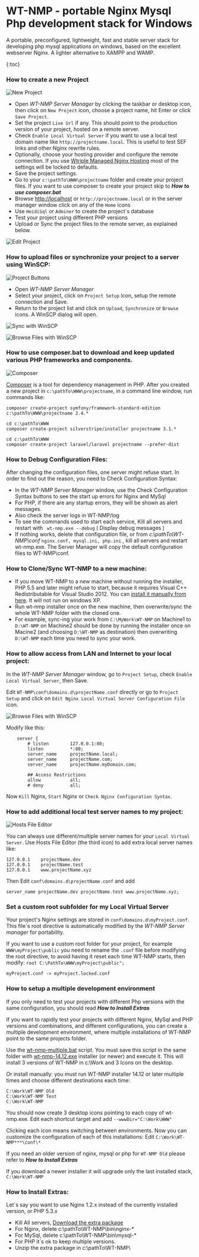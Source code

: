 WT-NMP - portable Nginx Mysql Php development stack for Windows
===============================================================
A portable, preconfigured, lightweight, fast and stable server stack for developing php mysql applications on windows, based on the excellent webserver Nginx. A lighter alternative to XAMPP and WAMP.

{:toc}


### How to create a new Project

  ![New Project](http://wtriple.com/wtnmp/how-tos/1new.png)

 - Open *WT-NMP Server Manager* by clicking the taskbar or desktop icon, then click on `New Project` icon, choose a project name, hit Enter or click `Save Project`. 
 - Set the project `Live Url` if any. This should point to the production version of your project, hosted on a remote server.
 - Check `Enable Local Virtual Server` if you want to use a local test domain name like `http://projectname.local`. This is useful to test SEF links and other Nginx rewrite rules.
 - Optionally, choose your hosting provider and configure the remote connection. If you use [Wtriple Managed Nginx Hosting](http://wtriple.com/hosting) most of the settings will be locked to defaults. 
 - Save the project settings.
 - Go to your `c:\pathTo\WWW\projectname` folder and create your project files. If you want to use composer to create your project skip to ***How to use composer.bat***
 - Browse [http://localhost](http://localhost) or `http://projectname.local` or in the server manager window click on any of the `Home` icons
 - Use `HeidiSql` or `Adminer` to create the project`s database
 - Test your project using different PHP versions
 - Upload or Sync the project files to the remote server, as explained below.

  ![Edit Project](http://wtriple.com/wtnmp/how-tos/2edit.png)




### How to upload files or synchronize your project to a server using WinSCP:

  ![Project Buttons](http://wtriple.com/wtnmp/how-tos/5project.png)

 - Open *WT-NMP Server Manager*
 - Select your project, click on `Project Setup` icon, setup the remote connection and Save.
 - Return to the project list and click on `Upload`, `Synchronize` or `Browse` icons. A WinSCP dialog will open.

  ![Sync with WinSCP](http://wtriple.com/wtnmp/how-tos/7sync.png)

  ![Browse Files with WinSCP](http://wtriple.com/wtnmp/how-tos/10browse.png)




### How to use composer.bat to download and keep updated various PHP frameworks and components. 

  ![Composer](http://wtriple.com/wtnmp/how-tos/4composer.png)

[Composer](https://getcomposer.org/) is a tool for dependency management in PHP. After you created a new project in `c:\pathTo\WWW\projectname`, in a command line window, run commands like:

	
	composer create-project symfony/framework-standard-edition c:\pathTo\WWW\projectname 2.4.*

	cd c:\pathTo\WWW
	composer create-project silverstripe/installer projectname 3.1.*

	cd c:\pathTo\WWW
	composer create-project laravel/laravel projectname --prefer-dist


             

### How to Debug Configuration Files:

After changing the configuration files, one server might refuse start. In order to find out the reason, you need to Check Configuration Syntax:

 - In the *WT-NMP Server Manager* window, use the Check Configuration Syntax buttons to see the start up errors for Nginx and MySql
 - For PHP, if there are any startup errors, they will be shown as alert messages.
 - Also check the server logs in WT-NMP/log
 - To see the commands used to start each service, Kill all servers and restart with ``` wt-nmp.exe --debug``` ( Display debug messages )
 - If nothing works, delete that configuration file, or from *c:\pathTo\WT-NMP\conf* `nginx.conf, mysql.ini, php.ini` , kill all servers and restart wt-nmp.exe. The Server Manager will copy the default configuration files to WT-NMP\conf.




### How to Clone/Sync WT-NMP to a new machine:

 - If you move WT-NMP to a new machine without running the installer, PHP 5.5 and later might refuse to start, because it requires Visual C++ Redistributable for Visual Studio 2012. You can [install it manually from here](http://www.microsoft.com/en-us/download/details.aspx?id=30679). It will not run on windows XP.
 - Run wt-nmp installer once on the new machine, then overwrite/sync the whole WT-NMP folder with the cloned one.
 - For example, sync-ing your work from `C:\MyWork\WT-NMP` on Machine1 to `D:\WT-NMP` on Machine2 should be done by running the installer once on Macine2 (and choosing `D:\WT-NMP` as destination) then overwriting `D:\WT-NMP` each time you need to sync your work.




### How to allow access from LAN and Internet to your local project:

In the *WT-NMP Server Manager* window, go to `Project Setup`, check `Enable Local Virtual Server`, then Save. 

Edit `WT-NMP\conf\domains.d\projectName.conf` directly or go to `Project Setup` and click on `Edit Nginx Local Virtual Server Configuration File` icon.

  ![Browse Files with WinSCP](http://wtriple.com/wtnmp/how-tos/11lan.png)

Modify like this:

		server {
			# listen		127.0.0.1:80;
			listen			*:80;
		    server_name     projectName.local;
		    server_name     projectName.com;
		    server_name     projectName.myDomain.com;

			## Access Restrictions
			allow			all;
			# deny			all;

Now `Kill` Nginx, `Start` Nginx or `Check Nginx Configuration Syntax`.




### How to add additional local test server names to my project:

  ![Hosts File Editor](http://wtriple.com/wtnmp/how-tos/3hosts.png)

You can always use different/multiple server names for your `Local Virtual Server`. Use Hosts File Editor (the third icon) to add extra local server names like:
    
    127.0.0.1    projectName.dev 
    127.0.0.1    projectName.test 
    127.0.0.1    www.projectName.xyz

Then Edit `conf\domains.d\projectName.conf` and add

    server_name projectName.dev projectName.test www.projectName.xyz;




### Set a custom root subfolder for my Local Virtual Server

Your project's Nginx settings are stored in `conf\domains.d\myProject.conf`. This file`s root directive is automatically modified by the *WT-NMP Server manager* for portability.

If you want to use a custom root folder for your project, for example `WWW\myProject\public` you need to rename the `.conf` file before modifying the root directive, to avoid having it reset each time WT-NMP starts, then modify: `root C:\PathTo\WWW\myProject\public";`

	myProject.conf -> myProject.locked.conf




### How to setup a multiple development environment

If you only need to test your projects with different Php versions with the same configuration, you should read ***How to Install Extras***

If you want to rapidly test your projects with different Nginx, MySql and PHP versions and combinations, and different configurations, you can create a multiple development environment, where multiple installations of WT-NMP point to the same projects folder.

Use the [wt-nmp-multiple.bat](http://wtriple.com/wtnmp/wt-nmp-multiple.txt "Multiple development environment Script") script. You must save this script in the same folder with [wt-nmp-14.12.exe](https://sourceforge.net/projects/wtnmp/files/latest/download) installer (or newer) and execute it. This will install 3 versions of WT-NMP in c:\Work and 3 Icons on the desktop.

Or install manually: you must run WT-NMP installer 14.12 or later multiple times and choose different destinations each time:

	C:\Work\WT-NMP Old
	C:\Work\WT-NMP Test
	C:\Work\WT-NMP
 
You should now create 3 desktop icons pointing to each copy of wt-nmp.exe. Edit each shortcut target and add `--wwwDir="C:\Work\WWW"`  

Clicking each icon means switching between environments. Now you can customize the configuration of each of this installations: Edit `C:\Work\WT-NMP***\conf\*`

If you need an older version of nginx, mysql or php for `WT-NMP Old` please refer to ***How to Install Extras***

If you download a newer installer it will upgrade only the last installed stack, `C:\Work\WT-NMP`




### How to Install Extras:

Let`s say you want to use Nginx 1.2.x instead of the currently installed version, or PHP 5.3.x

 - Kill All servers, [Download the extra package](http://sourceforge.net/projects/wtnmp/files/extras/)
 - For Nginx, delete c:\pathTo\WT-NMP\bin\nginx-*
 - For MySql, delete c:\pathTo\WT-NMP\bin\mysql-*  
 - For PHP it`s ok to keep multiple versions.
 - Unzip the extra package in c:\pathTo\WT-NMP\


